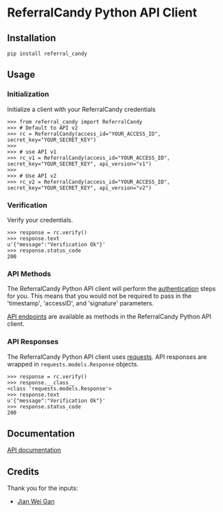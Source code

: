 # ReferralCandy Python API Client

## Installation

    pip install referral_candy

## Usage

### Initialization

Initialize a client with your ReferralCandy credentials

    >>> from referral_candy import ReferralCandy
    >>> # Default to API v2
    >>> rc = ReferralCandy(access_id="YOUR_ACCESS_ID", secret_key="YOUR_SECRET_KEY")
    >>>
    >>> # use API v1
    >>> rc_v1 = ReferralCandy(access_id="YOUR_ACCESS_ID", secret_key="YOUR_SECRET_KEY", api_version="v1")
    >>>
    >>> # Use API v2
    >>> rc_v2 = ReferralCandy(access_id="YOUR_ACCESS_ID", secret_key="YOUR_SECRET_KEY", api_version="v2")

### Verification

Verify your credentials.

    >>> response = rc.verify()
    >>> response.text
    u'{"message":"Verification Ok"}'
    >>> response.status_code
    200

### API Methods

The ReferralCandy Python API client will perform the [authentication](http://www.referralcandy.com/api#authentication) steps for you.
This means that you would not be required to pass in the 'timestamp', 'accessID', and 'signature' parameters.

[API endpoints](http://www.referralcandy.com/api) are available as methods in the ReferralCandy Python API client.

### API Responses

The ReferralCandy Python API client uses [requests](https://github.com/kennethreitz/requests). API responses are wrapped in `requests.models.Response` objects.

    >>> response = rc.verify()
    >>> response.__class__
    <class 'requests.models.Response'>
    >>> response.text
    u'{"message":"Verification Ok"}'
    >>> response.status_code
    200

## Documentation

[API documentation](http://www.referralcandy.com/api)

## Credits

Thank you for the inputs:

- [Jian Wei Gan](https://github.com/ganjianwei)
